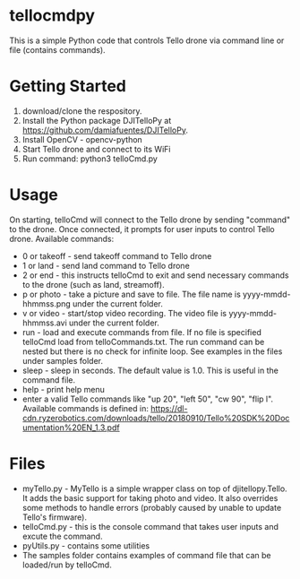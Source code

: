 # tellocmdpy
This is a simple Python code that controls Tello drone via command line or file (contains commands).

# Getting Started
1. download/clone the respository.
2. Install the Python package DJITelloPy at https://github.com/damiafuentes/DJITelloPy.
3. Install OpenCV - opencv-python
4. Start Tello drone and connect to its WiFi
5. Run command: python3 telloCmd.py

# Usage
On starting, telloCmd will connect to the Tello drone by sending "command" to the drone. Once connected, it prompts for user inputs to control Tello drone. Available commands:
* 0 or takeoff - send takeoff command to Tello drone
* 1 or land - send land command to Tello drone
* 2 or end - this instructs telloCmd to exit and send necessary commands to the drone (such as land, streamoff).
* p or photo - take a picture and save to file. The file name is yyyy-mmdd-hhmmss.png under the current folder.
* v or video - start/stop video recording. The video file is yyyy-mmdd-hhmmss.avi under the current folder.
* run <file> - load and execute commands from file. If no file is specified telloCmd load from telloCommands.txt. The run command can be nested but there is no check for infinite loop. See examples in the files under samples folder.
* sleep <sec> - sleep in seconds. The default value is 1.0. This is useful in the command file.
* help        - print help menu
* enter a valid Tello commands like "up 20", "left 50", "cw 90", "flip l". Available commands is defined in: https://dl-cdn.ryzerobotics.com/downloads/tello/20180910/Tello%20SDK%20Documentation%20EN_1.3.pdf

# Files
* myTello.py - MyTello is a simple wrapper class on top of djitellopy.Tello. It adds the basic support for taking photo and video. It also overrides some methods to handle errors (probably caused by unable to update Tello's firmware).
* telloCmd.py - this is the console command that takes user inputs and excute the command.
* pyUtils.py - contains some utilities
* The samples folder contains examples of command file that can be loaded/run by telloCmd.

